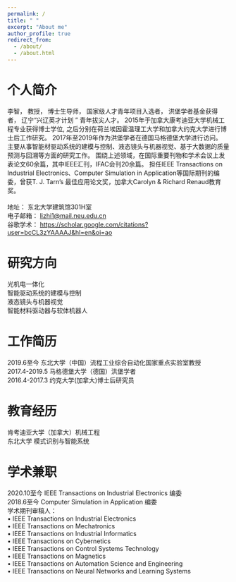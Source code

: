 ```yaml
---
permalink: /
title: " "
excerpt: "About me"
author_profile: true
redirect_from: 
  - /about/
  - /about.html
---
```

个人简介
======
李智， 教授， 博士生导师， 国家级人才青年项目入选者， 洪堡学者基金获得者， 辽宁“兴辽英才计划 ” 青年拔尖人才。  2015年于加拿大康考迪亚大学机械工程专业获得博士学位, 之后分别在荷兰埃因霍温理工大学和加拿大约克大学进行博士后工作研究。 2017年至2019年作为洪堡学者在德国马格德堡大学进行访问。 主要从事智能材驱动系统的建模与控制、液态镜头与机器视觉、基于大数据的质量预测与回溯等方面的研究工作。 围绕上述领域，在国际重要刊物和学术会议上发表论文60余篇，其中IEEE汇刊，IFAC会刊20余篇。 担任IEEE Transactions on Industrial Electronics、Computer Simulation in Application等国际期刊的编委，曾获T. J. Tarn’s 最佳应用论文奖，加拿大Carolyn & Richard Renaud教育奖。
<br>
<br>
地址： 东北大学建筑馆301H室<br>
电子邮箱：	lizhi1@mail.neu.edu.cn<br>
谷歌学术：	https://scholar.google.com/citations?user=bcCL3zYAAAAJ&hl=en&oi=ao<br>


研究方向
======
光机电一体化<br>
智能驱动系统的建模与控制<br>
液态镜头与机器视觉<br>
智能材料驱动器与软体机器人<br>

工作简历
======
2019.6至今 东北大学（中国）流程工业综合自动化国家重点实验室教授<br>
2017.4-2019.5 马格德堡大学（德国）洪堡学者<br>
2016.4-2017.3 约克大学(加拿大)博士后研究员<br>

教育经历
======
肯考迪亚大学（加拿大）机械工程<br>
东北大学    模式识别与智能系统<br>

学术兼职
======
2020.10至今 IEEE Transactions on Industrial Electronics 编委<br>
2018.6至今  Computer Simulation in Application 编委<br>
学术期刊审稿人：<br>
•    IEEE Transactions on Industrial Electronics<br>
•    IEEE Transactions on Mechatronics<br>
•    IEEE Transactions on Industrial Informatics<br>
•    IEEE Transactions on Cybernetics<br>
•    IEEE Transactions on Control Systems Technology<br>
•    IEEE Transactions on Magnetics<br>
•    IEEE Transactions on Automation Science and Engineering<br>
•    IEEE Transactions on Neural Networks and Learning Systems<br>